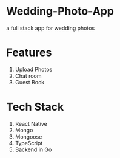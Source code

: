 # Wedding-Photo-App
a full stack app for wedding photos

# Features
1. Upload Photos
2. Chat room
3. Guest Book

# Tech Stack
1. React Native
2. Mongo
3. Mongoose
4. TypeScript
5. Backend in Go